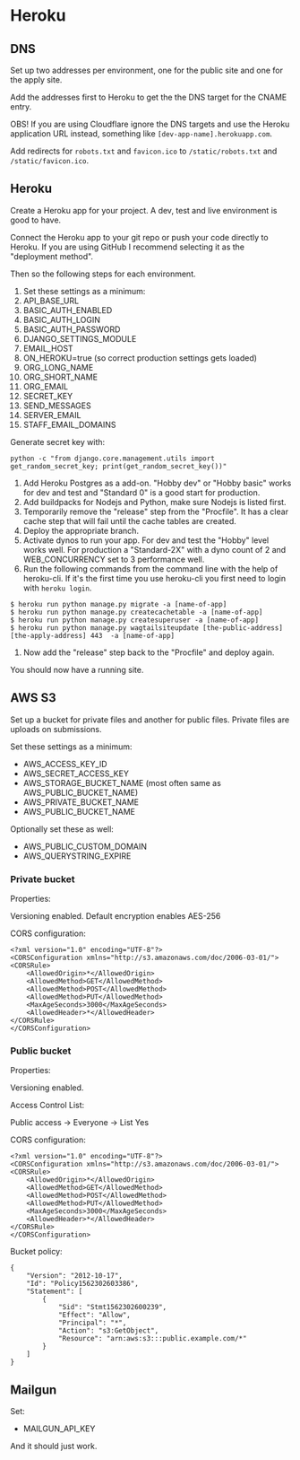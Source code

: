 # Heroku

## DNS

Set up two addresses per environment, one for the public site and one for the apply site.

Add the addresses first to Heroku to get the the DNS target for the CNAME entry.

OBS! If you are using Cloudflare ignore the DNS targets and use the Heroku application URL instead, something like `[dev-app-name].herokuapp.com`.

Add redirects for `robots.txt` and `favicon.ico` to `/static/robots.txt` and `/static/favicon.ico`.

## Heroku

Create a Heroku app for your project. A dev, test and live environment is good to have.

Connect the Heroku app to your git repo or push your code directly to Heroku. If you are using GitHub I recommend selecting it as the "deployment method".

Then so the following steps for each environment.

1. Set these settings as a minimum:
2. API\_BASE\_URL
3. BASIC\_AUTH\_ENABLED
4. BASIC\_AUTH\_LOGIN
5. BASIC\_AUTH\_PASSWORD
6. DJANGO\_SETTINGS\_MODULE
7. EMAIL\_HOST
8. ON\_HEROKU=true \(so correct production settings gets loaded\)
9. ORG\_LONG\_NAME
10. ORG\_SHORT\_NAME
11. ORG\_EMAIL
12. SECRET\_KEY
13. SEND\_MESSAGES
14. SERVER\_EMAIL
15. STAFF\_EMAIL\_DOMAINS

Generate secret key with:

```text
python -c "from django.core.management.utils import get_random_secret_key; print(get_random_secret_key())"
```

1. Add Heroku Postgres as a add-on. "Hobby dev" or "Hobby basic" works for dev and test and "Standard 0" is a good start for production.
2. Add buildpacks for Nodejs and Python, make sure Nodejs is listed first.
3. Temporarily remove the "release" step from the "Procfile". It has a clear cache step that will fail until the cache tables are created.
4. Deploy the appropriate branch.
5. Activate dynos to run your app. For dev and test the "Hobby" level works well. For production a "Standard-2X" with a dyno count of 2 and WEB\_CONCURRENCY set to 3 performance well.
6. Run the following commands from the command line with the help of heroku-cli. If it's the first time you use heroku-cli you first need to login with `heroku login`.

```text
$ heroku run python manage.py migrate -a [name-of-app]
$ heroku run python manage.py createcachetable -a [name-of-app]
$ heroku run python manage.py createsuperuser -a [name-of-app]
$ heroku run python manage.py wagtailsiteupdate [the-public-address] [the-apply-address] 443  -a [name-of-app]
```

1. Now add the "release" step back to the "Procfile" and deploy again.

You should now have a running site.

## AWS S3

Set up a bucket for private files and another for public files. Private files are uploads on submissions.

Set these settings as a minimum:

* AWS\_ACCESS\_KEY\_ID
* AWS\_SECRET\_ACCESS\_KEY
* AWS\_STORAGE\_BUCKET\_NAME \(most often same as AWS\_PUBLIC\_BUCKET\_NAME\)
* AWS\_PRIVATE\_BUCKET\_NAME
* AWS\_PUBLIC\_BUCKET\_NAME

Optionally set these as well:

* AWS\_PUBLIC\_CUSTOM\_DOMAIN
* AWS\_QUERYSTRING\_EXPIRE

### Private bucket

Properties:

Versioning enabled. Default encryption enables AES-256

CORS configuration:

```text
<?xml version="1.0" encoding="UTF-8"?>
<CORSConfiguration xmlns="http://s3.amazonaws.com/doc/2006-03-01/">
<CORSRule>
    <AllowedOrigin>*</AllowedOrigin>
    <AllowedMethod>GET</AllowedMethod>
    <AllowedMethod>POST</AllowedMethod>
    <AllowedMethod>PUT</AllowedMethod>
    <MaxAgeSeconds>3000</MaxAgeSeconds>
    <AllowedHeader>*</AllowedHeader>
</CORSRule>
</CORSConfiguration>
```

### Public bucket

Properties:

Versioning enabled.

Access Control List:

Public access -&gt; Everyone -&gt; List Yes

CORS configuration:

```text
<?xml version="1.0" encoding="UTF-8"?>
<CORSConfiguration xmlns="http://s3.amazonaws.com/doc/2006-03-01/">
<CORSRule>
    <AllowedOrigin>*</AllowedOrigin>
    <AllowedMethod>GET</AllowedMethod>
    <AllowedMethod>POST</AllowedMethod>
    <AllowedMethod>PUT</AllowedMethod>
    <MaxAgeSeconds>3000</MaxAgeSeconds>
    <AllowedHeader>*</AllowedHeader>
</CORSRule>
</CORSConfiguration>
```

Bucket policy:

```text
{
    "Version": "2012-10-17",
    "Id": "Policy1562302603386",
    "Statement": [
        {
            "Sid": "Stmt1562302600239",
            "Effect": "Allow",
            "Principal": "*",
            "Action": "s3:GetObject",
            "Resource": "arn:aws:s3:::public.example.com/*"
        }
    ]
}
```

## Mailgun

Set:

* MAILGUN\_API\_KEY

And it should just work.
